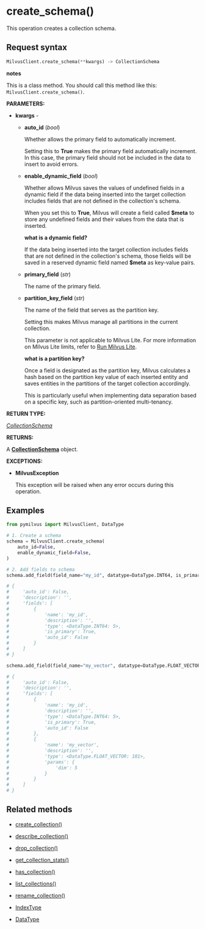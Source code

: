 # create_schema()

This operation creates a collection schema.

## Request syntax

```python
MilvusClient.create_schema(**kwargs) -> CollectionSchema
```

<div class="admonition note">

<p><b>notes</b></p>

<p>This is a class method. You should call this method like this: <code>MilvusClient.create_schema()</code>.</p>

</div>

**PARAMETERS:**

- **kwargs** -

    - **auto_id** (*bool*)

        Whether allows the primary field to automatically increment.

        Setting this to **True** makes the primary field automatically increment. In this case, the primary field should not be included in the data to insert to avoid errors.

    - **enable_dynamic_field** (*bool*)

        Whether allows Milvus saves the values of undefined fields in a dynamic field if the data being inserted into the target collection includes fields that are not defined in the collection's schema.

        When you set this to **True**, Milvus  will create a field called **$meta** to store any undefined fields and their values from the data that is inserted.

        <div class="admonition note">

        <p><b>what is a dynamic field?</b></p>

        <p>If the data being inserted into the target collection includes fields that are not defined in the collection's schema, those fields will be saved in a reserved dynamic field named <strong>$meta</strong> as key-value pairs.</p>

        </div>

    - **primary_field** (*str*)

        The name of the primary field.

    - **partition_key_field** (*str*)

        The name of the field that serves as the partition key.

        Setting this makes Milvus manage all partitions in the current collection.

        This parameter is not applicable to Milvus Lite. For more information on Milvus Lite limits, refer to [Run Milvus Lite](https://milvus.io/docs/milvus_lite.md).

        <div class="admonition note">

        <p><b>what is a partition key?</b></p>

        <p>Once a field is designated as the partition key, Milvus calculates a hash based on the partition key value of each inserted entity and saves entities in the partitions of the target collection accordingly.</p>
        <p>This is particularly useful when implementing data separation based on a specific key, such as partition-oriented multi-tenancy.</p>

        </div>

**RETURN TYPE:**

*[CollectionSchema](../../ORM/CollectionSchema/CollectionSchema.md)*

**RETURNS:**

A **[CollectionSchema](../../ORM/CollectionSchema/CollectionSchema.md)** object.

**EXCEPTIONS:**

- **MilvusException**

    This exception will be raised when any error occurs during this operation.

## Examples

```python
from pymilvus import MilvusClient, DataType

# 1. Create a schema
schema = MilvusClient.create_schema(
    auto_id=False,
    enable_dynamic_field=False,
)

# 2. Add fields to schema
schema.add_field(field_name="my_id", datatype=DataType.INT64, is_primary=True)

# {
#     'auto_id': False, 
#     'description': '', 
#     'fields': [
#         {
#             'name': 'my_id', 
#             'description': '', 
#             'type': <DataType.INT64: 5>, 
#             'is_primary': True, 
#             'auto_id': False
#         }
#     ]
# }

schema.add_field(field_name="my_vector", datatype=DataType.FLOAT_VECTOR, dim=5)

# {
#     'auto_id': False, 
#     'description': '', 
#     'fields': [
#         {
#             'name': 'my_id', 
#             'description': '', 
#             'type': <DataType.INT64: 5>, 
#             'is_primary': True, 
#             'auto_id': False
#         }, 
#         {
#             'name': 'my_vector', 
#             'description': '', 
#             'type': <DataType.FLOAT_VECTOR: 101>, 
#             'params': {
#                 'dim': 5
#             }
#         }        
#     ]
# }
```

## Related methods

- [create_collection()](create_collection.md)

- [describe_collection()](describe_collection.md)

- [drop_collection()](drop_collection.md)

- [get_collection_stats()](get_collection_stats.md)

- [has_collection()](has_collection.md)

- [list_collections()](list_collections.md)

- [rename_collection()](rename_collection.md)

- [IndexType](IndexType.md)

- [DataType](DataType.md)

